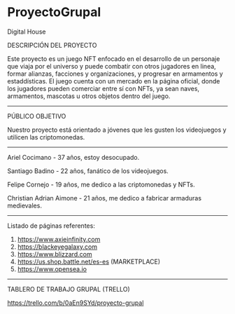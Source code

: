 # ProyectoGrupal
Digital House

DESCRIPCIÓN DEL PROYECTO

Este proyecto es un juego NFT enfocado en el desarrollo de un personaje que viaja por el universo y puede combatir con otros jugadores en linea, formar alianzas, facciones y organizaciones, y progresar en armamentos y estaddísticas. El juego cuenta con un mercado en la página oficial, donde los jugadores pueden comerciar entre sí con NFTs, ya sean naves, armamentos, mascotas u otros objetos dentro del juego.

----------------------------------------------------------------------

PÚBLICO OBJETIVO

Nuestro proyecto está orientado a jóvenes que les gusten los videojuegos y utilicen las criptomonedas.

----------------------------------------------------------------------

Ariel Cocimano - 37 años, estoy desocupado.

Santiago Badino - 22 años, fanático de los videojuegos.

Felipe Cornejo - 19 años, me dedico a las criptomonedas y NFTs.

Christian Adrian Aimone - 21 años, me dedico a fabricar armaduras medievales.

-----------------------------------------------------------------------

Listado de páginas referentes:
1) https://www.axieinfinity.com
2) https://blackeyegalaxy.com
3) https://www.blizzard.com
4) https://us.shop.battle.net/es-es (MARKETPLACE)
5) https://www.opensea.io

-----------------------------------------------------------------------

TABLERO DE TRABAJO GRUPAL (TRELLO)

https://trello.com/b/0aEn9SYd/proyecto-grupal